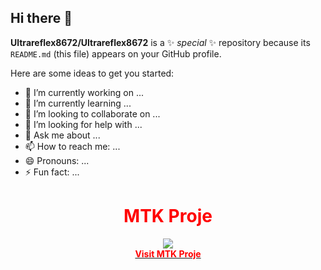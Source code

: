 ## Hi there 👋


**Ultrareflex8672/Ultrareflex8672** is a ✨ _special_ ✨ repository because its `README.md` (this file) appears on your GitHub profile.

Here are some ideas to get you started:

- 🔭 I’m currently working on ...
- 🌱 I’m currently learning ...
- 👯 I’m looking to collaborate on ...
- 🤔 I’m looking for help with ...
- 💬 Ask me about ...
- 📫 How to reach me: ...
- 😄 Pronouns: ...
- ⚡ Fun fact: ...


<div align="center" id="title">
<h1><font color="red">MTK Proje</font></h1>

<a href="https://www.mtkproje.com" target="_blank">
<img src="https://www.mtkproje.com/images/mtk_banner-degre-new-only-mtk-proje.png">
<br>
<font color="#ff0000"><b>Visit MTK Proje</b></font>
</a>

</div>
